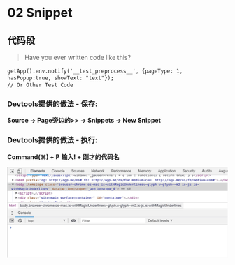 # 02 Snippet

## 代码段

> Have you ever written code like this?

```text
getApp().env.notify('__test_preprocess__', {pageType: 1, hasPopup:true, showText: "text"});
// Or Other Test Code
```

### Devtools提供的做法 - 保存:

**Source -&gt; Page旁边的&gt;&gt; -&gt; Snippets -&gt; New Snippet**

### Devtools提供的做法 - 执行:

**Command\(⌘\) + P** **输入! + 刚才的代码名**

![run-snippets](../.gitbook/assets/run-snippets.webp)
